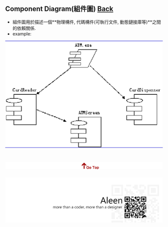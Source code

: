 ## Component Diagram(組件圖)	[Back](./../document.md)
- 組件圖用於描述一個**物理構件, 代碼構件(可執行文件, 動態鏈接庫等)**之間的依賴關係.
- example:

<img src="./example.png">

<a href="#" style="left:200px;"><img src="./../../../pic/gotop.png"></a>
=====
<a href="http://aleen42.github.io/" target="_blank" ><img src="./../../../pic/tail.gif"></a>

